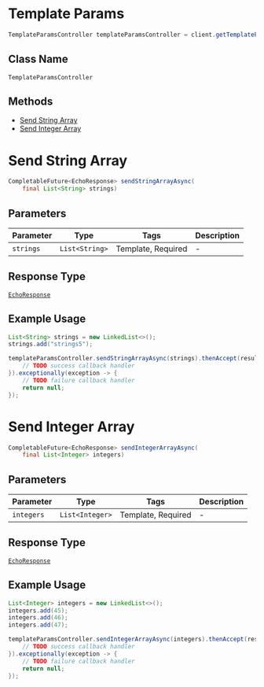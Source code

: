 # Template Params

```java
TemplateParamsController templateParamsController = client.getTemplateParamsController();
```

## Class Name

`TemplateParamsController`

## Methods

* [Send String Array](../../doc/controllers/template-params.md#send-string-array)
* [Send Integer Array](../../doc/controllers/template-params.md#send-integer-array)


# Send String Array

```java
CompletableFuture<EchoResponse> sendStringArrayAsync(
    final List<String> strings)
```

## Parameters

| Parameter | Type | Tags | Description |
|  --- | --- | --- | --- |
| `strings` | `List<String>` | Template, Required | - |

## Response Type

[`EchoResponse`](../../doc/models/echo-response.md)

## Example Usage

```java
List<String> strings = new LinkedList<>();
strings.add("strings5");

templateParamsController.sendStringArrayAsync(strings).thenAccept(result -> {
    // TODO success callback handler
}).exceptionally(exception -> {
    // TODO failure callback handler
    return null;
});
```


# Send Integer Array

```java
CompletableFuture<EchoResponse> sendIntegerArrayAsync(
    final List<Integer> integers)
```

## Parameters

| Parameter | Type | Tags | Description |
|  --- | --- | --- | --- |
| `integers` | `List<Integer>` | Template, Required | - |

## Response Type

[`EchoResponse`](../../doc/models/echo-response.md)

## Example Usage

```java
List<Integer> integers = new LinkedList<>();
integers.add(45);
integers.add(46);
integers.add(47);

templateParamsController.sendIntegerArrayAsync(integers).thenAccept(result -> {
    // TODO success callback handler
}).exceptionally(exception -> {
    // TODO failure callback handler
    return null;
});
```

